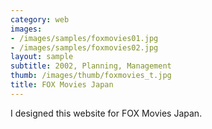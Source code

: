 ```yaml
---
category: web
images:
- /images/samples/foxmovies01.jpg
- /images/samples/foxmovies02.jpg
layout: sample
subtitle: 2002, Planning, Management
thumb: /images/thumb/foxmovies_t.jpg
title: FOX Movies Japan
---
```

I designed this website for FOX Movies Japan.
